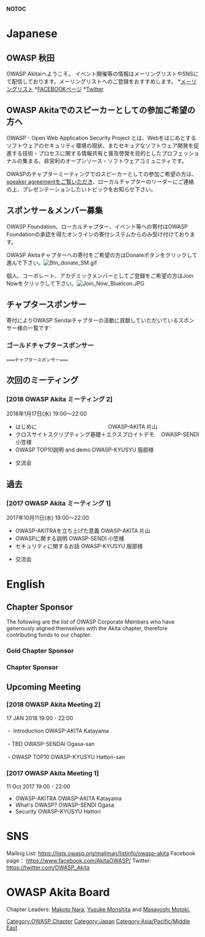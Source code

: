 __NOTOC__

# Japanese

## OWASP 秋田

OWASP Akitaiへようこそ。
イベント開催等の情報はメーリングリストやSNSにて配信しております。メーリングリストへのご登録をおすすめします。
\*[メーリングリスト](https://lists.owasp.org/mailman/listinfo/owasp-akita)
\*[FACEBOOKページ](https://www.facebook.com/AkitaOWASP/)
\*[Twitter](https://twitter.com/OWASP_Akita)

## OWASP Akitaでのスピーカーとしての参加ご希望の方へ

OWASP - Open Web Application Security Project
とは、Webをはじめとするソフトウェアのセキュリティ環境の現状、またセキュアなソフトウェア開発を促進する技術・プロセスに関する情報共有と普及啓発を目的としたプロフェッショナルの集まる、非営利のオープンソース・ソフトウェアコミュニティです。

OWASPのチャプターミーティングでのスピーカーとしての参加ご希望の方は、 [speaker
agreementをご覧いただき](Speaker_Agreement "wikilink")、ローカルチャプターのリーダーにご連絡の上、プレゼンテーションしたいトピックをお知らせ下さい。

## スポンサー＆メンバー募集

OWASP Foundation、ローカルチャプター、イベント等への寄付はOWASP
Foundationの承認を得たオンラインの寄付システムからのみ受け付けております。

OWASP
Akitaチャプターへの寄付をご希望の方はDonateボタンをクリックして進んで下さい。![Btn_donate_SM.gif](Btn_donate_SM.gif
"Btn_donate_SM.gif")

個人、コーポレート、アカデミックメンバーとしてご登録をご希望の方はJoin
Nowをクリックして下さい。![Join_Now_BlueIcon.JPG](Join_Now_BlueIcon.JPG
"Join_Now_BlueIcon.JPG")

## チャプタースポンサー

寄付によりOWASP Sendaiチャプターの活動に貢献していただいているスポンサー様の一覧です:

### ゴールドチャプタースポンサー

`===チャプタースポンサー===`

## 次回のミーティング

### \[2018 OWASP Akita ミーティング 2\]

2018年1月17日(水) 19:00～22:00

  - はじめに 　　　　　　　　　　　　　OWASP-AKITA 片山
  - クロスサイトスクリプティング基礎＋エクスプロイトデモ 　OWASP-SENDI 小笠様
  - OWASP TOP10説明 and demo OWASP-KYUSYU 服部様

<!-- end list -->

  - 交流会

## 過去

### \[2017 OWASP Akita ミーティング 1\]

2017年10月11日(水) 19:00～22:00

  - OWASP-AKITRAを立ち上げた意義 OWASP-AKITA 片山
  - OWASPに関する説明 OWASP-SENDI 小笠様
  - セキュリティに関するお話 OWASP-KYUSYU 服部様

<!-- end list -->

  - 交流会

# English

## Chapter Sponsor

The following are the list of OWASP Corporate Members who have
generously aligned themselves with the Akita chapter, therefore
contributing funds to our chapter:

### Gold Chapter Sponsor

### Chapter Sponsor

## Upcoming Meeting

### \[2018 OWASP Akita Meeting 2\]

17 JAN 2018 19:00 - 22:00

・ Introduction OWASP-AKITA Katayama

・TBD OWASP-SENDAI Ogasa-san

・OWASP TOP10 OWASP-KYUSYU Hattori-san

### \[2017 OWASP Akita Meeting 1\]

11 Oct 2017 19:00 - 22:00

  - OWASP-AKITRA OWASP-AKITA Katayama
  - What's OWASP? OWASP-SENDI Ogasa
  - Security OWASP-KYUSYU Hattori



# SNS

Mailing List: <https://lists.owasp.org/mailman/listinfo/owasp-akita>
Facebook page： <https://www.facebook.com/AkitaOWASP/>
Twitter: <https://twitter.com/OWASP_Akita>

# OWASP Akita Board

Chapter Leaders:
[Makoto Nara](mailto:makoto.nara@owasp.org), [Yusuke
Morishita](mailto:yusuke.morishita@owasp.org) and [Masayoshi
Motoki.](mailto:Masayoshi.motoki)
<headertabs></headertabs>

[Category:OWASP Chapter](Category:OWASP_Chapter "wikilink")
[Category:Japan](Category:Japan "wikilink")
[Category:Asia/Pacific/Middle
East](Category:Asia/Pacific/Middle_East "wikilink")